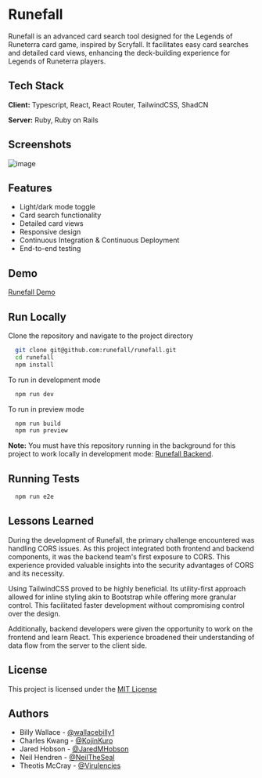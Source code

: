 
# Runefall

Runefall is an advanced card search tool designed for the Legends of Runeterra card game, inspired by Scryfall. It facilitates easy card searches and detailed card views, enhancing the deck-building experience for Legends of Runeterra players.
## Tech Stack

**Client:** Typescript, React, React Router, TailwindCSS, ShadCN

**Server:** Ruby, Ruby on Rails

## Screenshots

![image](https://github.com/user-attachments/assets/c797003c-501b-4ed7-b16b-c0cbe0a1f0ee)

## Features

- Light/dark mode toggle
- Card search functionality
- Detailed card views
- Responsive design
- Continuous Integration & Continuous Deployment
- End-to-end testing

## Demo

[Runefall Demo](https://runefall.netlify.app/)


## Run Locally

Clone the repository and navigate to the project directory

```bash
  git clone git@github.com:runefall/runefall.git
  cd runefall
  npm install
```

To run in development mode

```bash
  npm run dev
```

To run in preview mode

```bash
  npm run build
  npm run preview
```

**Note:** You must have this repository running in the background for this project to work locally in development mode: [Runefall Backend](https://github.com/runefall/runefall-backend).

## Running Tests

```bash
  npm run e2e
```


## Lessons Learned

During the development of Runefall, the primary challenge encountered was handling CORS issues. As this project integrated both frontend and backend components, it was the backend team's first exposure to CORS. This experience provided valuable insights into the security advantages of CORS and its necessity.

Using TailwindCSS proved to be highly beneficial. Its utility-first approach allowed for inline styling akin to Bootstrap while offering more granular control. This facilitated faster development without compromising control over the design.

Additionally, backend developers were given the opportunity to work on the frontend and learn React. This experience broadened their understanding of data flow from the server to the client side.
## License

This project is licensed under the [MIT License](https://choosealicense.com/licenses/mit/)


## Authors

- Billy Wallace - [@wallacebilly1](https://www.github.com/wallacebilly1)
- Charles Kwang - [@KojinKuro](https://www.github.com/KojinKuro)
- Jared Hobson - [@JaredMHobson](https://www.github.com/JaredMHobson)
- Neil Hendren - [@NeilTheSeal](https://www.github.com/NeilTheSeal)
- Theotis McCray - [@Virulencies](https://www.github.com/Virulencies)


